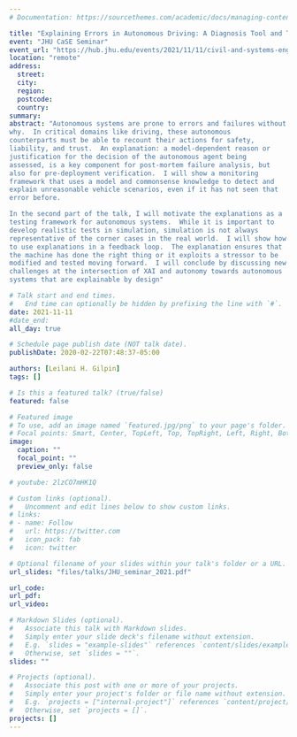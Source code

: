 ```yaml
---
# Documentation: https://sourcethemes.com/academic/docs/managing-content/

title: "Explaining Errors in Autonomous Driving: A Diagnosis Tool and Testing Framework for Robust Decision Making"
event: "JHU CaSE Seminar"
event_url: "https://hub.jhu.edu/events/2021/11/11/civil-and-systems-engineering-seminar-leilani-gilpin-explaining-errors-in-autonomous-driving-a-diagnosis-tool-and-testing-framework-for-robust-decision-making/"
location: "remote"
address:
  street:
  city:
  region:
  postcode:
  country:
summary:
abstract: "Autonomous systems are prone to errors and failures without knowing
why.  In critical domains like driving, these autonomous
counterparts must be able to recount their actions for safety,
liability, and trust.  An explanation: a model-dependent reason or
justification for the decision of the autonomous agent being
assessed, is a key component for post-mortem failure analysis, but
also for pre-deployment verification.  I will show a monitoring
framework that uses a model and commonsense knowledge to detect and
explain unreasonable vehicle scenarios, even if it has not seen that
error before.

In the second part of the talk, I will motivate the explanations as a
testing framework for autonomous systems.  While it is important to
develop realistic tests in simulation, simulation is not always
representative of the corner cases in the real world.  I will show how
to use explanations in a feedback loop.  The explanation ensures that
the machine has done the right thing or it exploits a stressor to be
modified and tested moving forward.  I will conclude by discussing new
challenges at the intersection of XAI and autonomy towards autonomous
systems that are explainable by design"

# Talk start and end times.
#   End time can optionally be hidden by prefixing the line with `#`.
date: 2021-11-11
#date_end: 
all_day: true

# Schedule page publish date (NOT talk date).
publishDate: 2020-02-22T07:48:37-05:00

authors: [Leilani H. Gilpin]
tags: []

# Is this a featured talk? (true/false)
featured: false

# Featured image
# To use, add an image named `featured.jpg/png` to your page's folder. 
# Focal points: Smart, Center, TopLeft, Top, TopRight, Left, Right, BottomLeft, Bottom, BottomRight.
image:
  caption: ""
  focal_point: ""
  preview_only: false

# youtube: 2lzCO7mHK1Q

# Custom links (optional).
#   Uncomment and edit lines below to show custom links.
# links:
# - name: Follow
#   url: https://twitter.com
#   icon_pack: fab
#   icon: twitter

# Optional filename of your slides within your talk's folder or a URL.
url_slides: "files/talks/JHU_seminar_2021.pdf"

url_code:
url_pdf: 
url_video: 

# Markdown Slides (optional).
#   Associate this talk with Markdown slides.
#   Simply enter your slide deck's filename without extension.
#   E.g. `slides = "example-slides"` references `content/slides/example-slides.md`.
#   Otherwise, set `slides = ""`.
slides: ""

# Projects (optional).
#   Associate this post with one or more of your projects.
#   Simply enter your project's folder or file name without extension.
#   E.g. `projects = ["internal-project"]` references `content/project/deep-learning/index.md`.
#   Otherwise, set `projects = []`.
projects: []
---
```

